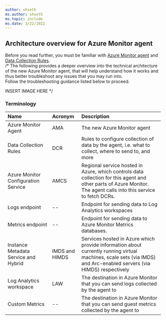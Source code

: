 ```yaml
---
author: shseth
ms.author: shseth
ms.topic: include
ms.date: 3/22/2022
---
```


## Architecture overview for Azure Monitor agent
Before you read further, you must be familiar with [Azure Monitor agent](../../articles/azure-monitor/agents/azure-monitor-agent-overview.md) and [Data Collection Rules](../../articles/azure-monitor/agents/data-collection-rule-azure-monitor-agent.md).  
/* The following provides a deeper overview into the technical architecture of the new Azure Monitor agent, that will help understand how it works and thus better troubleshoot any issues that you may run into.  
Follow the troubleshooting guidance listed below to proceed.  

INSERT IMAGE HERE
*/

### Terminology

| Name | Acronym | Description |  
|:---|:---|:---| 
| Azure Monitor Agent | AMA | The new Azure Monitor agent |
| Data Collection Rules | DCR | Rules to configure collection of data by the agent, i.e. what to collect, where to send to, and more |
| Azure Monitor Configuration Service | AMCS | Regional service hosted in Azure, which controls data collection for this agent and other parts of Azure Monitor. The agent calls into this service to fetch DCRs. |
| Logs endpoint | -- | Endpoint for sending data to Log Analytics workspaces |
| Metrics endpoint | -- | Endpoint for sending data to Azure Monitor Metrics databases.
| Instance Metadata Service and Hybrid | IMDS and HIMDS | Services hosted in Azure which provide information about currently running virtual machines, scale sets (via IMDS) and Arc-enabled servers (via HIMDS) respectively | 
| Log Analytics workspace | LAW | The destination in Azure Monitor that you can send logs collected by the agent to |
| Custom Metrics | -- | The destination in Azure Monitor that you can send guest metrics collected by the agent to |  




